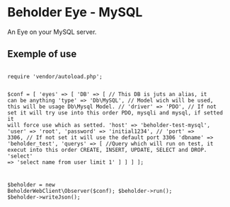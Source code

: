 # Beholder Eye - MySQL

An Eye on your MySQL server.

## Exemple of use

<code>
require 'vendor/autoload.php';

$conf = [
  'eyes' => [
      'DB' => [ // This DB is juts an alias, it can be anything
        'type' => 'Db\MySQL', // Model wich will be used, this will be usage Db\Mysql Model.
//      'driver' => 'PDO', // If not set it will try use into this order PDO, mysqli and mysql, if setted it will force use which as setted.
        'host' => 'beholder-test-mysql',
        'user' => 'root',
        'password' => 'initial1234',
//      'port' => 3306, // If not set it will use the default port 3306
        'dbname' => 'beholder_test',
        'querys' => [ //Query which will run on test, it execut into this order CREATE, INSERT, UPDATE, SELECT and DROP.
          'select' => 'select name from user limit 1'
        ]
      ]
  ]
];

$beholder = new BeholderWebClient\Observer($conf);
$beholder->run();
$beholder->writeJson();

</code>
